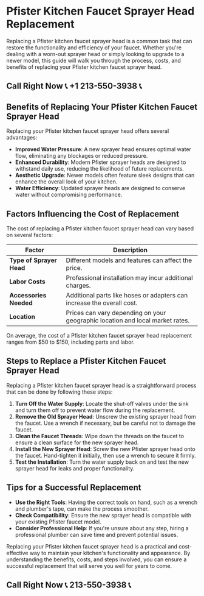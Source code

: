 # Pfister Kitchen Faucet Sprayer Head Replacement

Replacing a Pfister kitchen faucet sprayer head is a common task that can restore the functionality and efficiency of your faucet. Whether you're dealing with a worn-out sprayer head or simply looking to upgrade to a newer model, this guide will walk you through the process, costs, and benefits of replacing your Pfister kitchen faucet sprayer head.

## Call Right Now 📞 +1 213-550-3938 📞

## Benefits of Replacing Your Pfister Kitchen Faucet Sprayer Head

Replacing your Pfister kitchen faucet sprayer head offers several advantages:

- **Improved Water Pressure**: A new sprayer head ensures optimal water flow, eliminating any blockages or reduced pressure.
- **Enhanced Durability**: Modern Pfister sprayer heads are designed to withstand daily use, reducing the likelihood of future replacements.
- **Aesthetic Upgrade**: Newer models often feature sleek designs that can enhance the overall look of your kitchen.
- **Water Efficiency**: Updated sprayer heads are designed to conserve water without compromising performance.

## Factors Influencing the Cost of Replacement

The cost of replacing a Pfister kitchen faucet sprayer head can vary based on several factors:

| **Factor**               | **Description**                                                                 |
|--------------------------|---------------------------------------------------------------------------------|
| **Type of Sprayer Head** | Different models and features can affect the price.                              |
| **Labor Costs**          | Professional installation may incur additional charges.                         |
| **Accessories Needed**   | Additional parts like hoses or adapters can increase the overall cost.          |
| **Location**             | Prices can vary depending on your geographic location and local market rates.    |

On average, the cost of a Pfister kitchen faucet sprayer head replacement ranges from $50 to $150, including parts and labor.

## Steps to Replace a Pfister Kitchen Faucet Sprayer Head

Replacing a Pfister kitchen faucet sprayer head is a straightforward process that can be done by following these steps:

1. **Turn Off the Water Supply**: Locate the shut-off valves under the sink and turn them off to prevent water flow during the replacement.
2. **Remove the Old Sprayer Head**: Unscrew the existing sprayer head from the faucet. Use a wrench if necessary, but be careful not to damage the faucet.
3. **Clean the Faucet Threads**: Wipe down the threads on the faucet to ensure a clean surface for the new sprayer head.
4. **Install the New Sprayer Head**: Screw the new Pfister sprayer head onto the faucet. Hand-tighten it initially, then use a wrench to secure it firmly.
5. **Test the Installation**: Turn the water supply back on and test the new sprayer head for leaks and proper functionality.

## Tips for a Successful Replacement

- **Use the Right Tools**: Having the correct tools on hand, such as a wrench and plumber's tape, can make the process smoother.
- **Check Compatibility**: Ensure the new sprayer head is compatible with your existing Pfister faucet model.
- **Consider Professional Help**: If you're unsure about any step, hiring a professional plumber can save time and prevent potential issues.

Replacing your Pfister kitchen faucet sprayer head is a practical and cost-effective way to maintain your kitchen's functionality and appearance. By understanding the benefits, costs, and steps involved, you can ensure a successful replacement that will serve you well for years to come.
## Call Right Now 📞 213-550-3938 📞